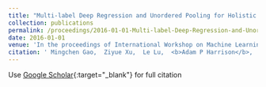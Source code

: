 ```yaml
---
title: "Multi-label Deep Regression and Unordered Pooling for Holistic Interstitial Lung Disease Pattern Detection"
collection: publications
permalink: /proceedings/2016-01-01-Multi-label-Deep-Regression-and-Unordered-Pooling-for-Holistic-Interstitial-Lung-Disease-Pattern-Detection
date: 2016-01-01
venue: 'In the proceedings of International Workshop on Machine Learning in Medical Imaging'
citation: ' Mingchen Gao,  Ziyue Xu,  Le Lu,  <b>Adam P Harrison</b>,  Ronald M Summers,  Daniel J Mollura, &quot;Multi-label Deep Regression and Unordered Pooling for Holistic Interstitial Lung Disease Pattern Detection.&quot; In the proceedings of International Workshop on Machine Learning in Medical Imaging, 2016.'
---
```

Use [Google Scholar](https://scholar.google.com/scholar?q=Multi+label+Deep+Regression+and+Unordered+Pooling+for+Holistic+Interstitial+Lung+Disease+Pattern+Detection){:target="_blank"} for full citation